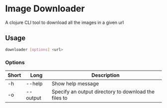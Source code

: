 # Image Downloader

A clojure CLI tool to download all the images in a given url

## Usage

```bash
downloader [options] <url>
```

### Options
| Short | Long     | Description                                          |
|-------|----------|------------------------------------------------------|
| -h    | --help   | Show help message                                    | 
| -o    | --output | Specify an output directory to download the files to |


